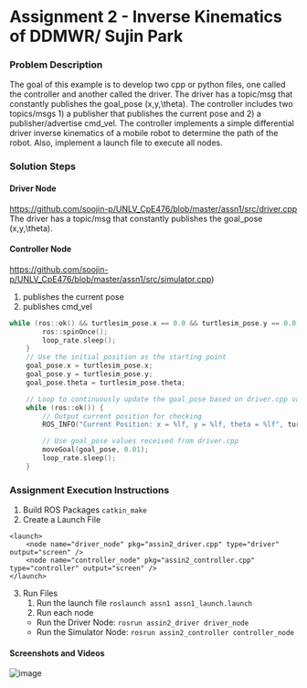 # Assignment 2 - Inverse Kinematics of DDMWR/ Sujin Park

### Problem Description
The goal of this example is to develop two cpp or python files, one called the controller and another called the driver. The driver has a topic/msg that constantly publishes the goal_pose (x,y,\theta). The controller includes two topics/msgs 1) a publisher that publishes the current pose and 2) a publisher/advertise cmd_vel. The controller implements a simple differential driver inverse kinematics of a mobile robot to determine the path of the robot. Also, implement a launch file to execute all nodes. 

###  Solution Steps
#### Driver Node
https://github.com/soojin-p/UNLV_CpE476/blob/master/assn1/src/driver.cpp
The driver has a topic/msg that constantly publishes the goal_pose (x,y,\theta).

#### Controller Node
https://github.com/soojin-p/UNLV_CpE476/blob/master/assn1/src/simulator.cpp)
1. publishes the current pose
2. publishes cmd_vel


```cpp
while (ros::ok() && turtlesim_pose.x == 0.0 && turtlesim_pose.y == 0.0) {
		ros::spinOnce();
		loop_rate.sleep();
	}
	// Use the initial position as the starting point
	goal_pose.x = turtlesim_pose.x;
	goal_pose.y = turtlesim_pose.y;
	goal_pose.theta = turtlesim_pose.theta;

	// Loop to continuously update the goal_pose based on driver.cpp values
	while (ros::ok()) {
		// Output current position for checking
		ROS_INFO("Current Position: x = %lf, y = %lf, theta = %lf", turtlesim_pose.x, turtlesim_pose.y, turtlesim_pose.theta);

		// Use goal_pose values received from driver.cpp
		moveGoal(goal_pose, 0.01);
		loop_rate.sleep();
	}
```
### Assignment Execution Instructions

1. Build ROS Packages
   ``` catkin_make ```
2. Create a Launch File
```
<launch>
    <node name="driver_node" pkg="assin2_driver.cpp" type="driver" output="screen" />
    <node name="controller_node" pkg="assin2_controller.cpp" type="controller" output="screen" />
</launch>

```
3. Run Files
   1. Run the launch file
      `roslaunch assn1 assn1_launch.launch`
   2. Run each node 
   - Run the Driver Node: `rosrun assin2_driver driver_node`
   - Run the Simulator Node: `rosrun assin2_controller controller_node`

#### Screenshots and Videos
![image](https://github.com/soojin-p/UNLV_CpE476/assets/72116811/db27c17e-d7fc-4455-9faa-28023a7bafc6)
